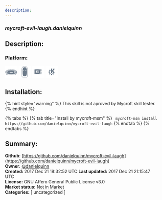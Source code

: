 ```yaml
---
description: 
---
```


### _mycroft-evil-laugh.danielquinn_  
## Description:  
  
### Platform:  
 ![Mark I](../.gitbook/assets/mark-1-icon.png)  ![Mark II](../.gitbook/assets/mark-2-icon.png)  ![Picroft](../.gitbook/assets/picroft-icon.png)  ![plasmoid](../.gitbook/assets/kde.png)   
## Installation:  
{% hint style="warning" %}
This skill is not aproved by Mycroft skill tester.
{% endhint %}
    
{% tabs %}
{% tab title="Install by mycroft-msm" %}
``` mycroft-msm install https://github.com/danielquinn/mycroft-evil-laugh```
{% endtab %}
  {% endtabs %}
    
## Summary:  
**Github:** [https://github.com/danielquinn/mycroft-evil-laugh](https://github.com/danielquinn/mycroft-evil-laugh)  
**Owner:** [@danielquinn](https://github.com/danielquinn)  
**Created:** 2017 Dec 21 18:32:52 UTC  **Last updated:** 2017 Dec 21 21:15:47 UTC  
**License:** GNU Affero General Public License v3.0  
**Market status:** [Not in Market](https://market.mycroft.ai/skill/)  
**Categories:** [ uncategorized ]   
